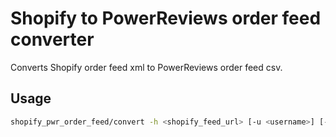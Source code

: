# Shopify to PowerReviews order feed converter
Converts Shopify order feed xml to PowerReviews order feed csv.

## Usage
```sh
shopify_pwr_order_feed/convert -h <shopify_feed_url> [-u <username>] [-p <password>] > pwr-order-feed.csv
```
